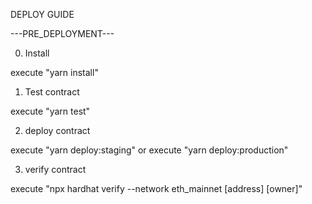 DEPLOY GUIDE

---PRE_DEPLOYMENT---

0. Install

execute "yarn install"

1. Test contract

execute "yarn test"

2. deploy contract

execute "yarn deploy:staging"
or
execute "yarn deploy:production"


3. verify contract

execute "npx hardhat verify --network eth_mainnet [address] [owner]"